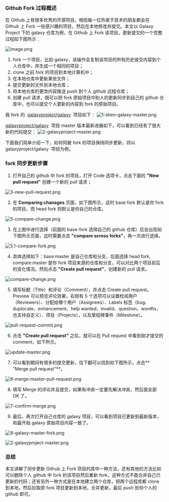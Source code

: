### Github Fork 过程概述

在 Github 上有很多优秀的开源项目，相信每一位热衷于技术的朋友都会在 Github 上 Fork 一些感兴趣的项目，然后在本地修改并提交。本文以 Galaxy Project 下的 galaxy 仓库为例，在 Github 上 Fork 该项目，更新提交的一个完整过程如下图所示：

![image.png](https://shub-1251708715.cos.ap-guangzhou.myqcloud.com/elog-cookbook-img/FoTEC0UrbDMw2OuK_tZh5lzOjAU8.png)

1. fork 一个项目，比如 galaxy，该操作会复制该项目的所有历史提交内容到个人仓库中，并生成一个相同的项目；
2. clone 之前 fork 的项目到本地计算机中；
3. 在本地仓库中更新某些文件；
4. 提交更新的文件到本地仓库；
5. 将本地仓库的更改内容推送 push 到个人 github 远程仓库；
6. 创建 pull 请求，既可以把 fork 原始项目中别人的更新同步到自己的 github 仓库中，也可以提交个人更新的内容到 fork 的原始项目。

我 fork 的  [galaxyproject/galaxy](https://github.com/galaxyproject/galaxy)  项目如下：
![1-shen-galaxy-master.png](https://shub-1251708715.cos.ap-guangzhou.myqcloud.com/elog-cookbook-img/FuLbQzEQw_2qBwLaPfz2BBkBaipy.png)

[galaxyproject/galaxy](https://github.com/galaxyproject/galaxy)  项目 master 版本最新进展如下，可以看到已经有了很大新的代码提交：
![2-galaxyproject-master.png](https://shub-1251708715.cos.ap-guangzhou.myqcloud.com/elog-cookbook-img/FkQ-d450LKDnCnhGIjtNtnoVXN7R.png)

下面我们简单介绍一下，如何同被 fork 的项目保持同步更新，将以 galaxyproject/galaxy  项目为例。

### fork 同步更新步骤

1. 打开自己的 github 中 fork 的项目，打开 Code 选项卡，点击下面的 **"New pull request"** 创建一个新的 pull 请求；

![3-new-pull-request.png](https://shub-1251708715.cos.ap-guangzhou.myqcloud.com/elog-cookbook-img/Frjfr8h3daSvJkimzvCswOV_Kdmd.png)

2. 在 **Comparing chanages** 页面，如下图所示，这时 base fork 默认是你 fork 的项目，而 head fork 则默认是你自己的仓库。

![5-compare-change.png](https://shub-1251708715.cos.ap-guangzhou.myqcloud.com/elog-cookbook-img/FqJK_irtxyxIKLRMj0gR8_360rA2.png)

3. 在上图中进行选择（前面的 base-fork 选择自己的 github 仓库）后会出现如下图所示页面，这时需要点击 **"compare across forks"**，再一次进行选择。

![5.1-compare-fork.png](https://shub-1251708715.cos.ap-guangzhou.myqcloud.com/elog-cookbook-img/FqZx4b3roNh9ZeI14VqRyLPEiZVh.png)

4. 具体选择如下：base:master 是自己仓库和分支，后面选择 head fork, compare:master 是你 fork 项目来源的仓库和分支，可以对比两个项目前后的变化情况。然后点击 **"Create pull request"**，创建新的 pull 请求。

![compare-change.png](https://shub-1251708715.cos.ap-guangzhou.myqcloud.com/elog-cookbook-img/FnI99s09kYyCTUuXCsoa-wh-d7hj.png)

5. 填写标题（Title）和评论（Comment），并点击 Create pull request。Preview 可以预览评论效果，右侧有 5 个选项可以设置检阅用户（Reviewers）、分配给哪个用户（Assignees）、Labels 标签（bug、duplocate、enhancement、help wanted、invalid、question、wontfix，也支持自定义）、项目（Projects），以及里程碑事件（Milestone）。

![pull-request-commit.png](https://shub-1251708715.cos.ap-guangzhou.myqcloud.com/elog-cookbook-img/FsMlmWA_jPu4mt4ic5nx3vIBS5K7.png)

6. 点击 **"Create pull request"** 之后，就可以在 Pull request 中看到刚才提交的 comment，如下所示。

![update-master.png](https://shub-1251708715.cos.ap-guangzhou.myqcloud.com/elog-cookbook-img/Fu8ECaQSoxmoY26-j4XZB5xq8lwa.png)

7. 可以看到期间有很多的提交更新，往下翻可以找到如下图所示，点击** "Merge pull request"**。

![6-merge-master-pull-request.png](https://shub-1251708715.cos.ap-guangzhou.myqcloud.com/elog-cookbook-img/FiQUFpRTizMW1JamrEEeDUfruPsn.png)

8. 填写 Merge 的评论并且提交，如果有冲突一定要先解决冲突，然后就全部 OK 了。

![7-confirm-merge.png](https://shub-1251708715.cos.ap-guangzhou.myqcloud.com/elog-cookbook-img/FqSP4BB1N4wv5rIfi5XY9dQGlwEA.png)

9. 最后，再次打开自己仓库的 galaxy 项目，可以看到项目已更新到最新版本，和最开始 galaxy 原始项目内容一致了。

![8-galaxy-master-fork.png](https://shub-1251708715.cos.ap-guangzhou.myqcloud.com/elog-cookbook-img/Fl89acRkvA2WUX_ZTLRB3dp4XDqk.png)

![2-galaxyproject-master.png](https://shub-1251708715.cos.ap-guangzhou.myqcloud.com/elog-cookbook-img/FkQ-d450LKDnCnhGIjtNtnoVXN7R.png)

### 总结

本文讲解了同步更新 Github 上 Fork 项目的其中一种方法，还有其他的方法比如可以删除个人 github 中 fork 的该项目然后重新 fork，这种方式不能合并自己已更新的代码；还有另外一种方式是在本地建立两个仓库，把两个远程库都 clone 到本地，然后拉取原 fork 项目更新到本地，合并更新，最后 push 到你个人的 github 即可。
